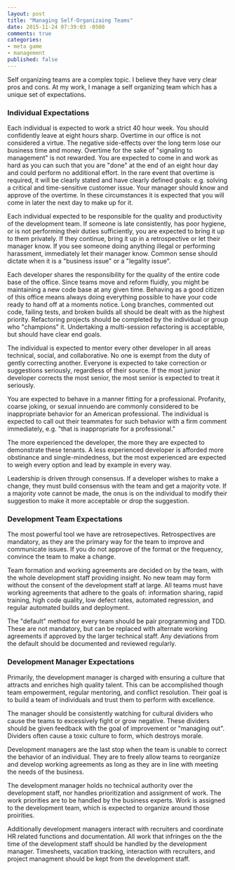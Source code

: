 ```yaml
---
layout: post
title: "Managing Self-Organizaing Teams"
date: 2015-11-24 07:39:03 -0500
comments: true
categories: 
- meta game
- management
published: false
---
```


Self organizing teams are a complex topic. I believe they have very clear pros
and cons. At my work, I manage a self organizing team which has a unique set of
expectations.

### Individual Expectations

Each individual is expected to work a strict 40 hour week. You should
confidently leave at eight hours sharp. Overtime in our office is not considered
a virtue. The negative side-effects over the long term lose our business time
and money. Overtime for the sake of "signaling to management" is not rewarded.
You are expected to come in and work as hard as you can such that you are "done"
at the end of an eight hour day and could perform no additional effort. In the
rare event that overtime is required, it will be clearly stated and have clearly
defined goals: e.g. solving a critical and time-sensitive customer issue. Your
manager should know and approve of the overtime. In these circumstances it is
expected that you will come in later the next day to make up for it.

Each individual expected to be responsible for the quality and productivity of
the development team. If someone is late consistently, has poor hygiene, or is
not performing their duties sufficiently, you are expected to bring it up to
them privately. If they continue, bring it up in a retrospective or let their
manager know. If you see someone doing anything illegal or performing
harassment, immediately let their manager know. Common sense should dictate when
it is a "business issue" or a "legality issue".

Each developer shares the responsibility for the quality of the entire code base
of the office. Since teams move and reform fluidly, you might be maintaining a
new code base at any given time. Behaving as a good citizen of this office means
always doing everything possible to have your code ready to hand off at a
moments notice. Long branches, commented out code, failing tests, and broken
builds all should be dealt with as the highest priority. Refactoring projects
should be completed by the individual or group who "champions" it. Undertaking a
multi-session refactoring is acceptable, but should have clear end goals.

The individual is expected to mentor every other developer in all areas
technical, social, and collaborative. No one is exempt from the duty of gently
correcting another. Everyone is expected to take correction or suggestions
seriously, regardless of their source. If the most junior developer corrects the
most senior, the most senior is expected to treat it seriously.

You are expected to behave in a manner fitting for a professional. Profanity,
coarse joking, or sexual innuendo are commonly considered to be inappropriate
behavior for an American professional. The individual is expected to call out
their teammates for such behavior with a firm comment immediately, e.g. "that is
inappropriate for a professional."

The more experienced the developer, the more they are expected to demonstrate
these tenants. A less experienced developer is afforded more obstinance and
single-mindedness, but the most experienced are expected to weigh every option
and lead by example in every way.

Leadership is driven through consensus. If a developer wishes to make a change,
they must build consensus with the team and get a majority vote. If a majority
vote cannot be made, the onus is on the individual to modify their suggestion to
make it more acceptable or drop the suggestion.

### Development Team Expectations

The most powerful tool we have are retrosepectives. Retrospectives are
mandatory, as they are the primary way for the team to improve and communicate
issues. If you do not approve of the format or the frequency, convince the team
to make a change.

Team formation and working agreements are decided on by the team, with the whole
development staff providing insight. No new team may form without the consent of
the development staff at large. All teams must have working agreements that
adhere to the goals of: information sharing, rapid training, high code quality,
low defect rates, automated regression, and regular automated builds and
deployment.

The "default" method for every team should be pair programming and TDD. These
are not mandatory, but can be replaced with alternate working agreements if
approved by the larger technical staff. Any deviations from the default should
be documented and reviewed regularly.

### Development Manager Expectations

Primarily, the development manager is charged with ensuring a culture that
attracts and enriches high quality talent. This can be accomplished though team
empowerment, regular mentoring, and conflict resolution. Their goal is to build
a team of individuals and trust them to perform with excellence.

The manager should be consistently watching for cultural dividers who cause the
teams to excessively fight or grow negative. These dividers should be given
feedback with the goal of improvement or "managing out". Dividers often cause a
toxic culture to form, which destroys morale.

Development managers are the last stop when the team is unable to correct the
behavior of an individual. They are to freely allow teams to reorganize and
develop working agreements as long as they are in line with meeting the needs of
the business.

The development manager holds no technical authority over the development staff,
nor handles prioritization and assignment of work. The work priorities are to be
handled by the business experts. Work is assigned to the development team, which
is expected to organize around those proirities.

Additionally development managers interact with recruiters and coordinate HR
related functions and documentation. All work that infringes on the the time of
the development staff should be handled by the development manager. Timesheets,
vacation tracking, interaction with recruiters, and project managment should be
kept from the development staff.
